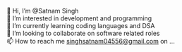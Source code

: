 👋 Hi, I’m @Satnam Singh <br/>
👀 I’m interested in development and programming<br/>
🌱 I’m currently learning coding languages and DSA<br/>
💞️ I’m looking to collaborate on software related roles<br/>
📫 How to reach me singhsatnam04556@gmail.com on ...<br/>
